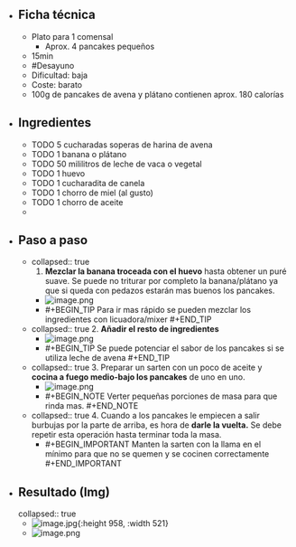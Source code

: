 - ## Ficha técnica
	- Plato para 1 comensal
		- Aprox. 4 pancakes pequeños
	- 15min
	- #Desayuno
	- Dificultad: baja
	- Coste: barato
	- 100g de pancakes de avena y plátano contienen aprox. 180 calorías
- ## Ingredientes
	- TODO 5 cucharadas soperas de harina de avena
	- TODO 1 banana o plátano
	- TODO 50 mililitros de leche de vaca o vegetal
	- TODO 1 huevo
	- TODO 1 cucharadita de canela
	- TODO 1 chorro de miel (al gusto)
	- TODO 1 chorro de aceite
	-
- ## Paso a paso
	- collapsed:: true
	  1. **Mezclar la banana troceada con el huevo** hasta obtener un puré suave. Se puede no triturar por completo la banana/plátano ya que si queda con pedazos estarán mas buenos los pancakes.
		- ![image.png](../assets/image_1657383213500_0.png)
		- #+BEGIN_TIP
		  Para ir mas rápido se pueden mezclar los ingredientes con licuadora/mixer
		  #+END_TIP
	- collapsed:: true
	  2. **Añadir el resto de ingredientes**
		- ![image.png](../assets/image_1657383253477_0.png)
		- #+BEGIN_TIP
		  Se puede potenciar el sabor de los pancakes si se utiliza leche de avena
		  #+END_TIP
	- collapsed:: true
	  3. Preparar un sarten con un poco de aceite y **cocina a fuego medio-bajo los pancakes** de uno en uno.
		- ![image.png](../assets/image_1657383280209_0.png)
		- #+BEGIN_NOTE
		  Verter pequeñas porciones de masa para que rinda mas.
		  #+END_NOTE
	- collapsed:: true
	  4. Cuando a los pancakes le empiecen a salir burbujas por la parte de arriba, es hora de **darle la vuelta.** Se debe repetir esta operación hasta terminar toda la masa.
		- #+BEGIN_IMPORTANT
		  Manten la sarten con la llama en el mínimo para que no se quemen y se cocinen correctamente
		  #+END_IMPORTANT
- ## Resultado (Img)
  collapsed:: true
	- ![image.jpg](../assets/1657383453870.jpg){:height 958, :width 521}
	- ![image.png](../assets/image_1657383356072_0.png)